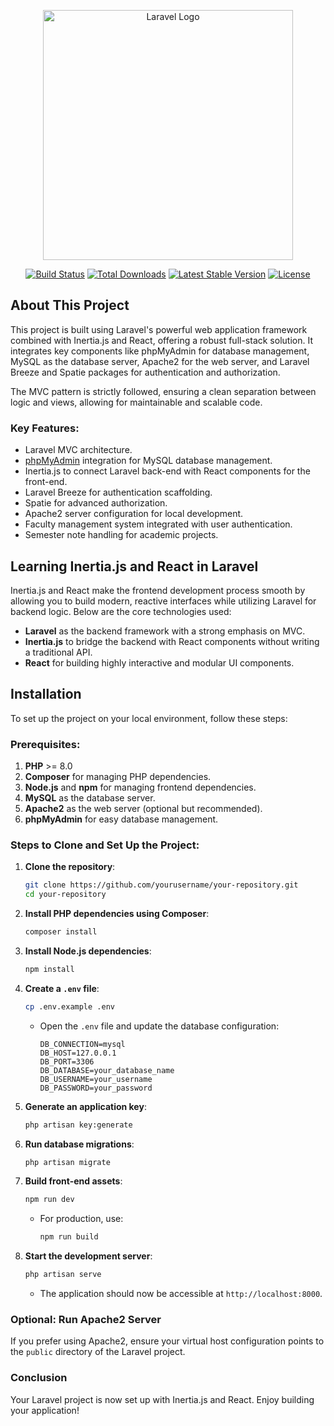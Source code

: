 <p align="center"><a href="https://laravel.com" target="_blank"><img src="https://raw.githubusercontent.com/laravel/art/master/logo-lockup/5%20SVG/2%20CMYK/1%20Full%20Color/laravel-logolockup-cmyk-red.svg" width="400" alt="Laravel Logo"></a></p>

<p align="center">
<a href="https://github.com/laravel/framework/actions"><img src="https://github.com/laravel/framework/workflows/tests/badge.svg" alt="Build Status"></a>
<a href="https://packagist.org/packages/laravel/framework"><img src="https://img.shields.io/packagist/dt/laravel/framework" alt="Total Downloads"></a>
<a href="https://packagist.org/packages/laravel/framework"><img src="https://img.shields.io/packagist/v/laravel/framework" alt="Latest Stable Version"></a>
<a href="https://packagist.org/packages/laravel/framework"><img src="https://img.shields.io/packagist/l/laravel/framework" alt="License"></a>
</p>

## About This Project

This project is built using Laravel's powerful web application framework combined with Inertia.js and React, offering a robust full-stack solution. It integrates key components like phpMyAdmin for database management, MySQL as the database server, Apache2 for the web server, and Laravel Breeze and Spatie packages for authentication and authorization.

The MVC pattern is strictly followed, ensuring a clean separation between logic and views, allowing for maintainable and scalable code.

### Key Features:
- Laravel MVC architecture.
- [phpMyAdmin](https://www.phpmyadmin.net/) integration for MySQL database management.
- Inertia.js to connect Laravel back-end with React components for the front-end.
- Laravel Breeze for authentication scaffolding.
- Spatie for advanced authorization.
- Apache2 server configuration for local development.
- Faculty management system integrated with user authentication.
- Semester note handling for academic projects.

## Learning Inertia.js and React in Laravel

Inertia.js and React make the frontend development process smooth by allowing you to build modern, reactive interfaces while utilizing Laravel for backend logic. Below are the core technologies used:

- **Laravel** as the backend framework with a strong emphasis on MVC.
- **Inertia.js** to bridge the backend with React components without writing a traditional API.
- **React** for building highly interactive and modular UI components.

## Installation

To set up the project on your local environment, follow these steps:

### Prerequisites:
1. **PHP** >= 8.0
2. **Composer** for managing PHP dependencies.
3. **Node.js** and **npm** for managing frontend dependencies.
4. **MySQL** as the database server.
5. **Apache2** as the web server (optional but recommended).
6. **phpMyAdmin** for easy database management.

### Steps to Clone and Set Up the Project:

1. **Clone the repository**:
   ```bash
   git clone https://github.com/yourusername/your-repository.git
   cd your-repository
   ```

2. **Install PHP dependencies using Composer**:
   ```bash
   composer install
   ```

3. **Install Node.js dependencies**:
   ```bash
   npm install
   ```

4. **Create a `.env` file**:
   ```bash
   cp .env.example .env
   ```
   - Open the `.env` file and update the database configuration:
     ```
     DB_CONNECTION=mysql
     DB_HOST=127.0.0.1
     DB_PORT=3306
     DB_DATABASE=your_database_name
     DB_USERNAME=your_username
     DB_PASSWORD=your_password
     ```

5. **Generate an application key**:
   ```bash
   php artisan key:generate
   ```

6. **Run database migrations**:
   ```bash
   php artisan migrate
   ```

7. **Build front-end assets**:
   ```bash
   npm run dev
   ```
   - For production, use:
     ```bash
     npm run build
     ```

8. **Start the development server**:
   ```bash
   php artisan serve
   ```
   - The application should now be accessible at `http://localhost:8000`.

### Optional: Run Apache2 Server
If you prefer using Apache2, ensure your virtual host configuration points to the `public` directory of the Laravel project.

### Conclusion
Your Laravel project is now set up with Inertia.js and React. Enjoy building your application!


